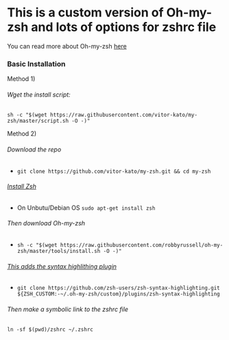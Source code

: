 # This is a custom version of Oh-my-zsh and lots of options for zshrc file

You can read more about Oh-my-zsh [here]( https://github.com/robbyrussell/oh-my-zsh )

### Basic Installation

Method 1)

######  Wget the install script:

`sh -c "$(wget https://raw.githubusercontent.com/vitor-kato/my-zsh/master/script.sh -O -)"`

Method 2)
###### Download the repo
- `git clone https://github.com/vitor-kato/my-zsh.git && cd my-zsh`

###### [Install Zsh](https://github.com/robbyrussell/oh-my-zsh/wiki/Installing-ZSH)
- On Unbutu/Debian OS
`sudo apt-get install zsh`

###### Then download Oh-my-zsh
- `sh -c "$(wget https://raw.githubusercontent.com/robbyrussell/oh-my-zsh/master/tools/install.sh -O -)" `

###### [This adds the syntax highlithing plugin]( https://github.com/zsh-users/zsh-syntax-highlighting/blob/master/INSTALL.md )  
- `git clone https://github.com/zsh-users/zsh-syntax-highlighting.git ${ZSH_CUSTOM:-~/.oh-my-zsh/custom}/plugins/zsh-syntax-highlighting`

###### Then make a symbolic link to the zshrc file

`ln -sf $(pwd)/zshrc ~/.zshrc`
